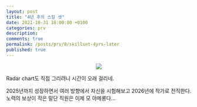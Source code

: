 ```yaml
---
layout: post
title: "4년 후의 스킬 셋"
date: 2021-10-31 18:00:00 +0100
categories: prv
description: 
comments: true
permalink: /posts/prv/8/skillset-4yrs-later
published: true
---
```



<p align="center">
  <img src="../../../assets/post-prv-8-fig-1.jpg">
</p>

Radar chart도 직접 그리려니 시간이 오래 걸리네.

2025년까지 성장하면서 여러 방향에서 자신을 시험해보고 2026년에 작가로 전직한다. 노력의 보상이 작은 말단 직원은 이제 모 야메롱다...
